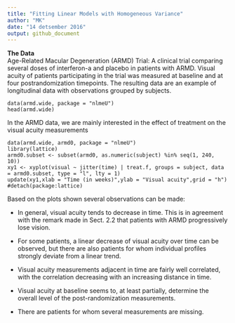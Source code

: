 ```yaml
---
title: "Fitting Linear Models with Homogeneous Variance"
author: "MK"
date: "14 detsember 2016"
output: github_document
---
```


**The Data**  
Age-Related Macular Degeneration (ARMD) Trial: A clinical trial comparing
several doses of interferon-a and placebo in patients with ARMD. Visual acuity
of patients participating in the trial was measured at baseline and at four postrandomization
timepoints. The resulting data are an example of longitudinal data
with observations grouped by subjects.   
```{r}
data(armd.wide, package = "nlmeU")
head(armd.wide)
```

In the ARMD data, we are mainly interested in the effect of treatment on the visual
acuity measurements  
```{r}
data(armd.wide, armd0, package = "nlmeU")
library(lattice)
armd0.subset <- subset(armd0, as.numeric(subject) %in% seq(1, 240, 10))
xy1 <- xyplot(visual ~ jitter(time) | treat.f, groups = subject, data = armd0.subset, type = "l", lty = 1)
update(xy1,xlab = "Time (in weeks)",ylab = "Visual acuity",grid = "h")
#detach(package:lattice)
```
Based on the plots shown several observations can be made:    

* In general, visual acuity tends to decrease in time. This is in agreement with the
remark made in Sect. 2.2 that patients with ARMD progressively lose vision.  

* For some patients, a linear decrease of visual acuity over time can be observed,
but there are also patients for whom individual profiles strongly deviate from a
linear trend.  

* Visual acuity measurements adjacent in time are fairly well correlated, with the
correlation decreasing with an increasing distance in time.  

* Visual acuity at baseline seems to, at least partially, determine the overall level
of the post-randomization measurements.  

* There are patients for whom several measurements are missing.  


